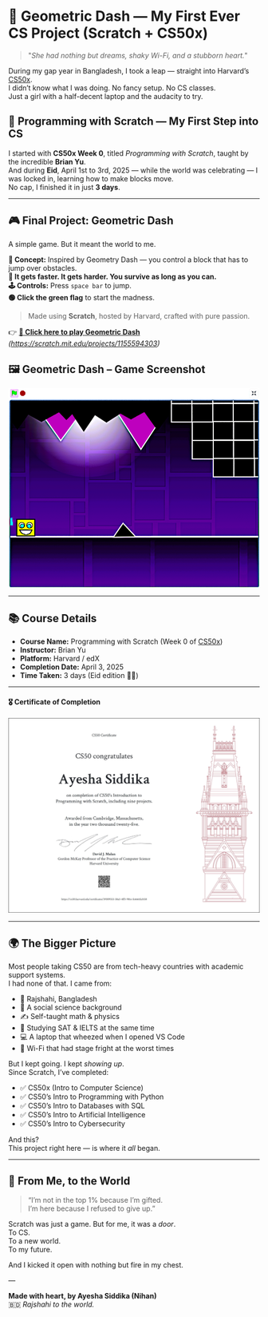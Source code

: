 # 🌸 Geometric Dash — My First Ever CS Project (Scratch + CS50x)

> "*She had nothing but dreams, shaky Wi-Fi, and a stubborn heart.*"

During my gap year in Bangladesh, I took a leap — straight into Harvard’s [CS50x](https://cs50.harvard.edu/x/).  
I didn’t know what I was doing. No fancy setup. No CS classes.  
Just a girl with a half-decent laptop and the audacity to try.

## 💫 Programming with Scratch — My First Step into CS

I started with **CS50x Week 0**, titled *Programming with Scratch*, taught by the incredible **Brian Yu**.  
And during **Eid**, April 1st to 3rd, 2025 — while the world was celebrating — I was locked in, learning how to make blocks move.  
No cap, I finished it in just **3 days**.

---

## 🎮 Final Project: Geometric Dash

A simple game. But it meant the world to me.

**🧠 Concept:** Inspired by Geometry Dash — you control a block that has to jump over obstacles.  
**🔁 It gets faster. It gets harder. You survive as long as you can.**  
**🕹️ Controls:** Press `space bar` to jump.  
**🟢 Click the green flag** to start the madness.

> Made using **Scratch**, hosted by Harvard, crafted with pure passion.

👉 **[🔗 Click here to play Geometric Dash](#)**  
_(https://scratch.mit.edu/projects/1155594303)_

## 🖼️ Geometric Dash – Game Screenshot

![Geometric Dash Screenshot](https://github.com/Ayesha-Siddika-Nihan/Scratch-Project---Harvard-CS50/raw/main/Geometric%20Dash(Scratch).png)


---

## 📚 Course Details

- **Course Name:** Programming with Scratch (Week 0 of [CS50x](https://cs50.harvard.edu/x/))  
- **Instructor:** Brian Yu  
- **Platform:** Harvard / edX  
- **Completion Date:** April 3, 2025  
- **Time Taken:** 3 days (Eid edition 🕌✨)

---

#### 🎖️ Certificate of Completion

![CS50 Scratch Certificate](https://github.com/Ayesha-Siddika-Nihan/Scratch-Project---Harvard-CS50/raw/main/CS50%20-%20programming%20with%20Scratch%20-%20Certificate.jpeg)

---

## 🌍 The Bigger Picture

Most people taking CS50 are from tech-heavy countries with academic support systems.  
I had none of that. I came from:

- 🏡 Rajshahi, Bangladesh  
- 📖 A social science background  
- ✍️ Self-taught math & physics  
- 🎯 Studying SAT & IELTS at the same time  
- 💻 A laptop that wheezed when I opened VS Code  
- 📡 Wi-Fi that had stage fright at the worst times

But I kept going. I kept *showing up*.  
Since Scratch, I’ve completed:

- ✅ CS50x (Intro to Computer Science)  
- ✅ CS50’s Intro to Programming with Python  
- ✅ CS50’s Intro to Databases with SQL  
- ✅ CS50’s Intro to Artificial Intelligence  
- ✅ CS50’s Intro to Cybersecurity  

And this?  
This project right here — is where it *all* began.

---

## 💙 From Me, to the World

> “I’m not in the top 1% because I’m gifted.  
> I’m here because I refused to give up.”

Scratch was just a game. But for me, it was a *door*.  
To CS.  
To a new world.  
To my future.

And I kicked it open with nothing but fire in my chest.

—

**Made with heart, by Ayesha Siddika (Nihan)**  
🇧🇩 *Rajshahi to the world.*
